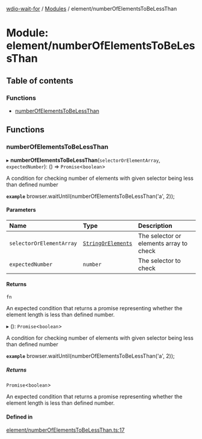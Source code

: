 [wdio-wait-for](../README.md) / [Modules](../modules.md) / element/numberOfElementsToBeLessThan

# Module: element/numberOfElementsToBeLessThan

## Table of contents

### Functions

- [numberOfElementsToBeLessThan](element_numberOfElementsToBeLessThan.md#numberofelementstobelessthan)

## Functions

### numberOfElementsToBeLessThan

▸ **numberOfElementsToBeLessThan**(`selectorOrElementArray`, `expectedNumber`): () => `Promise`<`boolean`\>

A condition for checking number of elements with given selector being less than defined number

**`example`**
browser.waitUntil(numberOfElementsToBeLessThan('a', 2));

#### Parameters

| Name | Type | Description |
| :------ | :------ | :------ |
| `selectorOrElementArray` | [`StringOrElements`](utils_element_types.md#stringorelements) | The selector or elements array to check |
| `expectedNumber` | `number` | The selector to check |

#### Returns

`fn`

An expected condition that returns a promise
    representing whether the element length is less than defined number.

▸ (): `Promise`<`boolean`\>

A condition for checking number of elements with given selector being less than defined number

**`example`**
browser.waitUntil(numberOfElementsToBeLessThan('a', 2));

##### Returns

`Promise`<`boolean`\>

An expected condition that returns a promise
    representing whether the element length is less than defined number.

#### Defined in

[element/numberOfElementsToBeLessThan.ts:17](https://github.com/webdriverio-community/wdio-wait-for/blob/5d4c2b2/src/element/numberOfElementsToBeLessThan.ts#L17)
